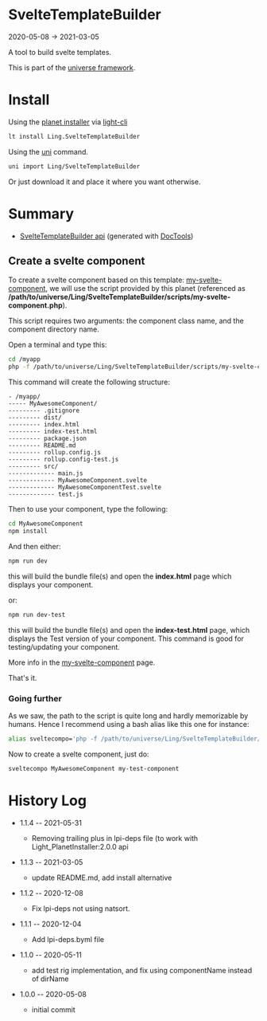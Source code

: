 SvelteTemplateBuilder
===========
2020-05-08 -> 2021-03-05



A tool to build svelte templates.


This is part of the [universe framework](https://github.com/karayabin/universe-snapshot).


Install
==========
Using the [planet installer](https://github.com/lingtalfi/Light_PlanetInstaller) via [light-cli](https://github.com/lingtalfi/Light_Cli)
```bash
lt install Ling.SvelteTemplateBuilder
```

Using the [uni](https://github.com/lingtalfi/universe-naive-importer) command.
```bash
uni import Ling/SvelteTemplateBuilder
```

Or just download it and place it where you want otherwise.






Summary
===========
- [SvelteTemplateBuilder api](https://github.com/lingtalfi/SvelteTemplateBuilder/blob/master/doc/api/Ling/SvelteTemplateBuilder.md) (generated with [DocTools](https://github.com/lingtalfi/DocTools))





Create a svelte component
------------

To create a svelte component based on this template: [my-svelte-component](https://github.com/lingtalfi/my-svelte-component),
we will use the script provided by this planet (referenced as **/path/to/universe/Ling/SvelteTemplateBuilder/scripts/my-svelte-component.php**).

This script requires two arguments: the component class name, and the component directory name.




Open a terminal and type this:


```bash
cd /myapp
php -f /path/to/universe/Ling/SvelteTemplateBuilder/scripts/my-svelte-component.php -- MyAwesomeComponent my-test-component  
```

This command will create the following structure:

```text 
- /myapp/
----- MyAwesomeComponent/
--------- .gitignore
--------- dist/
--------- index.html
--------- index-test.html
--------- package.json
--------- README.md
--------- rollup.config.js
--------- rollup.config-test.js
--------- src/
------------- main.js
------------- MyAwesomeComponent.svelte
------------- MyAwesomeComponentTest.svelte
------------- test.js

```
  
Then to use your component, type the following:


```bash 
cd MyAwesomeComponent
npm install
```


And then either:

```bash 
npm run dev
```

this will build the bundle file(s) and open the **index.html** page which displays your component.


or:

```bash 
npm run dev-test
```

this will build the bundle file(s) and open the **index-test.html** page, which displays the Test version of your component.
This command is good for testing/updating your component.





More info in the [my-svelte-component](https://github.com/lingtalfi/my-svelte-component) page.




That's it.



### Going further

As we saw, the path to the script is quite long and hardly memorizable by humans.
Hence I recommend using a bash alias like this one for instance:


```bash 
alias sveltecompo='php -f /path/to/universe/Ling/SvelteTemplateBuilder/scripts/my-svelte-component.php -- '
```

Now to create a svelte component, just do:

```bash 
sveltecompo MyAwesomeComponent my-test-component 
```






History Log
=============

- 1.1.4 -- 2021-05-31

    - Removing trailing plus in lpi-deps file (to work with Light_PlanetInstaller:2.0.0 api

- 1.1.3 -- 2021-03-05

    - update README.md, add install alternative

- 1.1.2 -- 2020-12-08

    - Fix lpi-deps not using natsort.

- 1.1.1 -- 2020-12-04

    - Add lpi-deps.byml file

- 1.1.0 -- 2020-05-11

    - add test rig implementation, and fix using componentName instead of dirName
    
- 1.0.0 -- 2020-05-08

    - initial commit